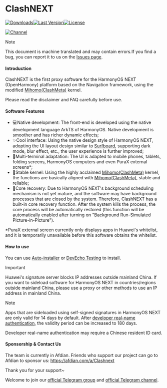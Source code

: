 # ClashNEXT

[![Downloads](https://img.shields.io/github/downloads/xiaobaigroup/ClashNEXT/total?style=flat-square&logo=github)](https://github.com/xiaobaigroup/ClashNEXT/releases/)[![Last Version](https://img.shields.io/github/release/xiaobaigroup/ClashNEXT/all.svg?style=flat-square)](https://github.com/xiaobaigroup/ClashNEXT/releases/)[![License](https://img.shields.io/github/license/xiaobaigroup/ClashNEXT?style=flat-square)](LICENSE)

[![Channel](https://img.shields.io/badge/Telegram-Channel-blue?style=flat-square&logo=telegram)](https://t.me/+aYziOyq-ZhUyNjRl)


> [!NOTE]
> This document is machine translated and may contain errors.If you find a bug, you can report it to us on the [Issues page](https://github.com/xiaobaigroup/ClashNEXT/issues).

#### Introduction

ClashNEXT is the first proxy software for the HarmonyOS NEXT (OpenHarmony) platform based on the Navigation framework, using the modified [Mihomo(ClashMeta)](https://github.com/MetaCubeX/mihomo) kernel.

Please read the disclaimer and FAQ carefully before use.

#### Software Features

- 💻Native development: The front-end is developed using the native development language ArkTS of HarmonyOS. Native development is smoother and has richer dynamic effects;
- ✨Cool interface: Using the native design style of HarmonyOS NEXT, adopting the UI layout design similar to [Surfboard](https://github.com/getsurfboard/surfboard), supporting dark mode, blur effect, etc., the user experience is further improved;
- 📱Multi-terminal adaptation: The UI is adapted to mobile phones, tablets, folding screens, HarmonyOS computers and even PuraX external screens*;
- 🚀Stable kernel: Using the highly acclaimed [Mihomo(ClashMeta)](https://github.com/MetaCubeX/mihomo) kernel, the functions are basically aligned with [Mihomo(ClashMeta)](https://github.com/MetaCubeX/mihomo), stable and reliable;
- 🔄Core recovery: Due to HarmonyOS NEXT's background scheduling mechanism is not yet mature, and the software may have background processes that are closed by the system. Therefore, ClashNEXT has a built-in core recovery function. After the system kills the process, the core process will be automatically restored (this function will be automatically enabled after turning on "Background Run-Simulated Picture-in-Picture").

*PuraX external screen currently only displays apps in Huawei's whitelist, and it is temporarily unavailable before this software obtains the whitelist.

#### How to use

You can use [Auto-installer](https://github.com/likuai2010/auto-installer/) or [DevEcho Testing](https://developer.huawei.com/consumer/cn/deveco-testing/) to install.

> [!IMPORTANT]
> Huawei's signature server blocks IP addresses outside mainland China. If you want to sideload software for HarmonyOS NEXT in countries/regions outside mainland China, please use a proxy or other methods to use an IP address in mainland China.

> [!NOTE]
> Apps that are sideloaded using self-signed signatures in HarmonyOS NEXT are only valid for 14 days by default. After [developer real-name authentication](https://developer.huawei.com/consumer/cn/verified/enrollment), the validity period can be increased to 180 days.
>
> Developer real-name authentication may require a Chinese resident ID card.

#### Sponsorship & Contact Us

The team is currently in Afdian. Friends who support our project can go to Afdian to sponsor us:
https://afdian.com/a/Clashnext

Thank you for your support~

Welcome to join our [official Telegram group](https://t.me/+FdIuCMoMY-EyNThl) and [official Telegram channel](https://t.me/+aYziOyq-ZhUyNjRl).
